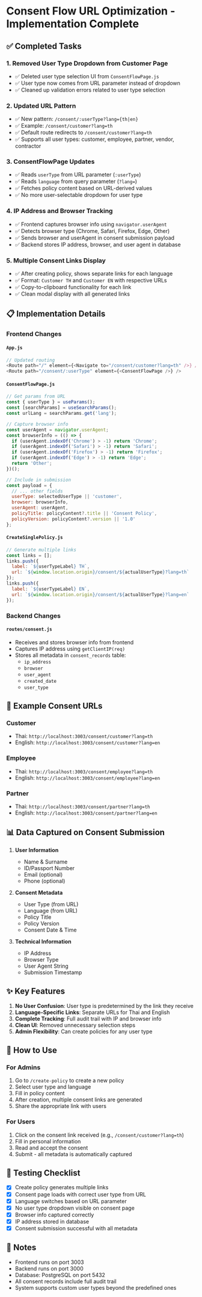 # Consent Flow URL Optimization - Implementation Complete

## ✅ Completed Tasks

### 1. **Removed User Type Dropdown from Customer Page**
- ✅ Deleted user type selection UI from `ConsentFlowPage.js`
- ✅ User type now comes from URL parameter instead of dropdown
- ✅ Cleaned up validation errors related to user type selection

### 2. **Updated URL Pattern**
- ✅ New pattern: `/consent/:userType?lang={th|en}`
- ✅ Example: `/consent/customer?lang=th`
- ✅ Default route redirects to `/consent/customer?lang=th`
- ✅ Supports all user types: customer, employee, partner, vendor, contractor

### 3. **ConsentFlowPage Updates**
- ✅ Reads `userType` from URL parameter (`:userType`)
- ✅ Reads `language` from query parameter (`?lang=`)
- ✅ Fetches policy content based on URL-derived values
- ✅ No more user-selectable dropdown for user type

### 4. **IP Address and Browser Tracking**
- ✅ Frontend captures browser info using `navigator.userAgent`
- ✅ Detects browser type (Chrome, Safari, Firefox, Edge, Other)
- ✅ Sends browser and userAgent in consent submission payload
- ✅ Backend stores IP address, browser, and user agent in database

### 5. **Multiple Consent Links Display**
- ✅ After creating policy, shows separate links for each language
- ✅ Format: `Customer TH` and `Customer EN` with respective URLs
- ✅ Copy-to-clipboard functionality for each link
- ✅ Clean modal display with all generated links

## 📋 Implementation Details

### Frontend Changes

#### `App.js`
```javascript
// Updated routing
<Route path="/" element={<Navigate to="/consent/customer?lang=th" />} />
<Route path="/consent/:userType" element={<ConsentFlowPage />} />
```

#### `ConsentFlowPage.js`
```javascript
// Get params from URL
const { userType } = useParams();
const [searchParams] = useSearchParams();
const urlLang = searchParams.get('lang');

// Capture browser info
const userAgent = navigator.userAgent;
const browserInfo = (() => {
  if (userAgent.indexOf('Chrome') > -1) return 'Chrome';
  if (userAgent.indexOf('Safari') > -1) return 'Safari';
  if (userAgent.indexOf('Firefox') > -1) return 'Firefox';
  if (userAgent.indexOf('Edge') > -1) return 'Edge';
  return 'Other';
})();

// Include in submission
const payload = {
  // ... other fields
  userType: selectedUserType || 'customer',
  browser: browserInfo,
  userAgent: userAgent,
  policyTitle: policyContent?.title || 'Consent Policy',
  policyVersion: policyContent?.version || '1.0'
};
```

#### `CreateSinglePolicy.js`
```javascript
// Generate multiple links
const links = [];
links.push({
  label: `${userTypeLabel} TH`,
  url: `${window.location.origin}/consent/${actualUserType}?lang=th`
});
links.push({
  label: `${userTypeLabel} EN`,
  url: `${window.location.origin}/consent/${actualUserType}?lang=en`
});
```

### Backend Changes

#### `routes/consent.js`
- Receives and stores browser info from frontend
- Captures IP address using `getClientIP(req)`
- Stores all metadata in `consent_records` table:
  - `ip_address`
  - `browser`
  - `user_agent`
  - `created_date`
  - `user_type`

## 🔗 Example Consent URLs

### Customer
- Thai: `http://localhost:3003/consent/customer?lang=th`
- English: `http://localhost:3003/consent/customer?lang=en`

### Employee
- Thai: `http://localhost:3003/consent/employee?lang=th`
- English: `http://localhost:3003/consent/employee?lang=en`

### Partner
- Thai: `http://localhost:3003/consent/partner?lang=th`
- English: `http://localhost:3003/consent/partner?lang=en`

## 📊 Data Captured on Consent Submission

1. **User Information**
   - Name & Surname
   - ID/Passport Number
   - Email (optional)
   - Phone (optional)

2. **Consent Metadata**
   - User Type (from URL)
   - Language (from URL)
   - Policy Title
   - Policy Version
   - Consent Date & Time

3. **Technical Information**
   - IP Address
   - Browser Type
   - User Agent String
   - Submission Timestamp

## ✨ Key Features

1. **No User Confusion**: User type is predetermined by the link they receive
2. **Language-Specific Links**: Separate URLs for Thai and English
3. **Complete Tracking**: Full audit trail with IP and browser info
4. **Clean UI**: Removed unnecessary selection steps
5. **Admin Flexibility**: Can create policies for any user type

## 🚀 How to Use

### For Admins
1. Go to `/create-policy` to create a new policy
2. Select user type and language
3. Fill in policy content
4. After creation, multiple consent links are generated
5. Share the appropriate link with users

### For Users
1. Click on the consent link received (e.g., `/consent/customer?lang=th`)
2. Fill in personal information
3. Read and accept the consent
4. Submit - all metadata is automatically captured

## 🔧 Testing Checklist

- [x] Create policy generates multiple links
- [x] Consent page loads with correct user type from URL
- [x] Language switches based on URL parameter
- [x] No user type dropdown visible on consent page
- [x] Browser info captured correctly
- [x] IP address stored in database
- [x] Consent submission successful with all metadata

## 📝 Notes

- Frontend runs on port 3003
- Backend runs on port 3000
- Database: PostgreSQL on port 5432
- All consent records include full audit trail
- System supports custom user types beyond the predefined ones
